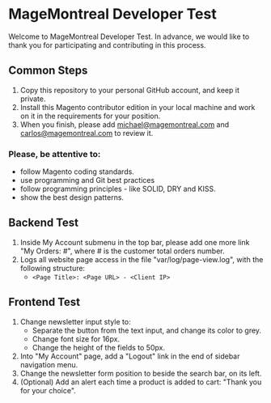# MageMontreal Developer Test
Welcome to MageMontreal Developer Test. In advance, we would like to thank you for participating and contributing in this process.

## Common Steps
1. Copy this repository to your personal GitHub account, and keep it private.  
2. Install this Magento contributor edition in your local machine and work on it in the requirements for your position.
3. When you finish, please add michael@magemontreal.com and carlos@magemontreal.com to review it.

### Please, be attentive to:
- follow Magento coding standards.
- use programming and Git best practices
- follow programming principles - like SOLID, DRY and KISS.
- show the best design patterns.
    
## Backend Test
1. Inside My Account submenu in the top bar, please add one more link "My Orders: #", where # is the customer total orders number.
2. Logs all website page access in the file "var/log/page-view.log", with the following structure:
    - `<Page Title>: <Page URL> - <Client IP>`
    
## Frontend Test
1. Change newsletter input style to:
    - Separate the button from the text input, and change its color to grey.
    - Change font size for 16px.
    - Change the height of the fields to 50px.
2. Into "My Account" page, add a "Logout" link in the end of sidebar navigation menu.
3. Change the newsletter form position to beside the search bar, on its left. 
4. (Optional) Add an alert each time a product is added to cart: "Thank you for your choice".
